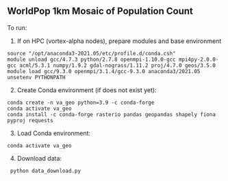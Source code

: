 
## WorldPop 1km Mosaic of Population Count

To run:
1.  If on HPC (vortex-alpha nodes), prepare modules and base environment
```
source "/opt/anaconda3-2021.05/etc/profile.d/conda.csh"
module unload gcc/4.7.3 python/2.7.8 openmpi-1.10.0-gcc mpi4py-2.0.0-gcc acml/5.3.1 numpy/1.9.2 gdal-nograss/1.11.2 proj/4.7.0 geos/3.5.0
module load gcc/9.3.0 openmpi/3.1.4/gcc-9.3.0 anaconda3/2021.05
unsetenv PYTHONPATH
```

2. Create Conda environment (if does not exist yet):
```
conda create -n va_geo python=3.9 -c conda-forge
conda activate va_geo
conda install -c conda-forge rasterio pandas geopandas shapely fiona pyproj requests
```

3. Load Conda environment:
```
conda activate va_geo
```

4. Download data:
```
 python data_download.py
```

